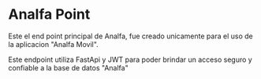 # **Analfa Point**

Este el end point principal de Analfa, fue creado unicamente para el uso de la aplicacion "Analfa Movil".

Este endpoint utiliza FastApi y JWT para poder brindar un acceso seguro y confiable a la base de datos "Analfa"